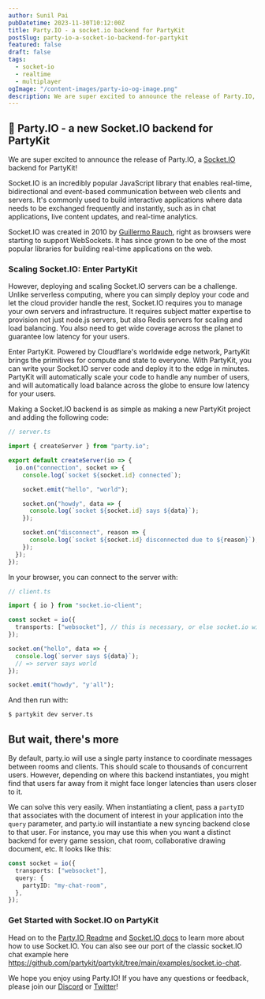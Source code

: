 ```yaml
---
author: Sunil Pai
pubDatetime: 2023-11-30T10:12:00Z
title: Party.IO - a socket.io backend for PartyKit
postSlug: party-io-a-socket-io-backend-for-partykit
featured: false
draft: false
tags:
  - socket-io
  - realtime
  - multiplayer
ogImage: "/content-images/party-io-og-image.png"
description: We are super excited to announce the release of Party.IO, a Socket.IO backend for PartyKit!
---
```


## 🎈 Party.IO - a new Socket.IO backend for PartyKit

We are super excited to announce the release of Party.IO, a [Socket.IO](https://socket.io/) backend for PartyKit!

Socket.IO is an incredibly popular JavaScript library that enables real-time, bidirectional and event-based communication between web clients and servers. It's commonly used to build interactive applications where data needs to be exchanged frequently and instantly, such as in chat applications, live content updates, and real-time analytics.

Socket.IO was created in 2010 by [Guillermo Rauch](https://twitter.com/rauchg), right as browsers were starting to support WebSockets. It has since grown to be one of the most popular libraries for building real-time applications on the web.

### Scaling Socket.IO: Enter PartyKit

However, deploying and scaling Socket.IO servers can be a challenge. Unlike serverless computing, where you can simply deploy your code and let the cloud provider handle the rest, Socket.IO requires you to manage your own servers and infrastructure. It requires subject matter expertise to provision not just node.js servers, but also Redis servers for scaling and load balancing. You also need to get wide coverage across the planet to guarantee low latency for your users.

Enter PartyKit. Powered by Cloudflare's worldwide edge network, PartyKit brings the primitives for compute and state to everyone. With PartyKit, you can write your Socket.IO server code and deploy it to the edge in minutes. PartyKit will automatically scale your code to handle any number of users, and will automatically load balance across the globe to ensure low latency for your users.

Making a Socket.IO backend is as simple as making a new PartyKit project and adding the following code:

```ts
// server.ts

import { createServer } from "party.io";

export default createServer(io => {
  io.on("connection", socket => {
    console.log(`socket ${socket.id} connected`);

    socket.emit("hello", "world");

    socket.on("howdy", data => {
      console.log(`socket ${socket.id} says ${data}`);
    });

    socket.on("disconnect", reason => {
      console.log(`socket ${socket.id} disconnected due to ${reason}`);
    });
  });
});
```

In your browser, you can connect to the server with:

```ts
// client.ts

import { io } from "socket.io-client";

const socket = io({
  transports: ["websocket"], // this is necessary, or else socket.io will try to use polling
});

socket.on("hello", data => {
  console.log(`server says ${data}`);
  // => server says world
});

socket.emit("howdy", "y'all");
```

And then run with:

```bash
$ partykit dev server.ts
```

## But wait, there's more

By default, party.io will use a single party instance to coordinate messages between rooms and clients. This should scale to thousands of concurrent users. However, depending on where this backend instantiates, you might find that users far away from it might face longer latencies than users closer to it.

We can solve this very easily. When instantiating a client, pass a `partyID` that associates with the document of interest in your application into the `query` parameter, and party.io will instantiate a new syncing backend close to that user. For instance, you may use this when you want a distinct backend for every game session, chat room, collaborative drawing document, etc. It looks like this:

```ts
const socket = io({
  transports: ["websocket"],
  query: {
    partyID: "my-chat-room",
  },
});
```

### Get Started with Socket.IO on PartyKit

Head on to the [Party.IO Readme](https://github.com/partykit/partykit/blob/main/packages/party.io/README.md) and [Socket.IO docs](https://socket.io/docs/v4) to learn more about how to use Socket.IO. You can also see our port of the classic socket.IO chat example here https://github.com/partykit/partykit/tree/main/examples/socket.io-chat.

We hope you enjoy using Party.IO! If you have any questions or feedback, please join our [Discord](https://discord.gg/GJwKKTcQ7W) or [Twitter](https://twitter.com/partykit_io)!
